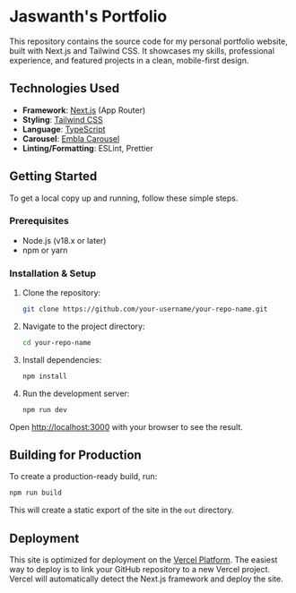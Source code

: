 # Jaswanth's Portfolio

This repository contains the source code for my personal portfolio website, built with Next.js and Tailwind CSS. It showcases my skills, professional experience, and featured projects in a clean, mobile-first design.

## Technologies Used

- **Framework**: [Next.js](https://nextjs.org/) (App Router)
- **Styling**: [Tailwind CSS](https://tailwindcss.com/)
- **Language**: [TypeScript](https://www.typescriptlang.org/)
- **Carousel**: [Embla Carousel](https://www.embla-carousel.com/)
- **Linting/Formatting**: ESLint, Prettier

## Getting Started

To get a local copy up and running, follow these simple steps.

### Prerequisites

- Node.js (v18.x or later)
- npm or yarn

### Installation & Setup

1. Clone the repository:
   ```bash
   git clone https://github.com/your-username/your-repo-name.git
   ```
2. Navigate to the project directory:
   ```bash
   cd your-repo-name
   ```
3. Install dependencies:
   ```bash
   npm install
   ```
4. Run the development server:
   ```bash
   npm run dev
   ```

Open [http://localhost:3000](http://localhost:3000) with your browser to see the result.

## Building for Production

To create a production-ready build, run:
```bash
npm run build
```
This will create a static export of the site in the `out` directory.

## Deployment

This site is optimized for deployment on the [Vercel Platform](https://vercel.com/new). The easiest way to deploy is to link your GitHub repository to a new Vercel project. Vercel will automatically detect the Next.js framework and deploy the site.
